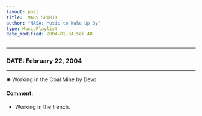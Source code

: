```yaml
---
layout: post
title:  MARS SPIRIT
author: "NASA: Music to Wake Up By"
type: MusicPlaylist
date_modified: 2004-01-04:Sol 48
---
```


----
### DATE: February 22, 2004
----
✺ Working in the Coal Mine by Devo

#### Comment:
* Working in the trench.
